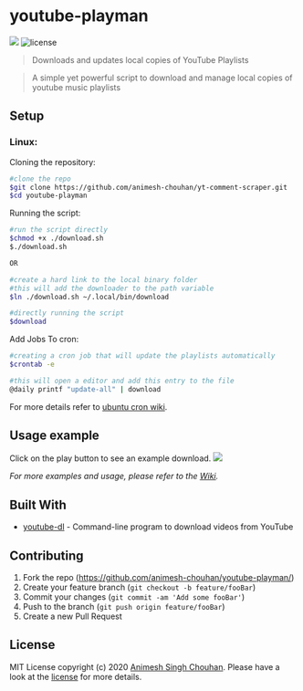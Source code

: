 # youtube-playman

![](https://img.shields.io/badge/platforms-linux--64-lightgrey.svg)
![license][license]

>Downloads and updates local copies of YouTube Playlists 

>A simple yet powerful script to download and manage local copies of youtube music playlists

## Setup

### Linux:

Cloning the repository:
```sh
#clone the repo
$git clone https://github.com/animesh-chouhan/yt-comment-scraper.git
$cd youtube-playman
```
Running the script:

```sh
#run the script directly
$chmod +x ./download.sh
$./download.sh

OR

#create a hard link to the local binary folder
#this will add the downloader to the path variable 
$ln ./download.sh ~/.local/bin/download

#directly running the script
$download

```
Add Jobs To cron:

```sh
#creating a cron job that will update the playlists automatically
$crontab -e

#this will open a editor and add this entry to the file
@daily printf "update-all" | download
```
For more details refer to [ubuntu cron wiki](https://help.ubuntu.com/community/CronHowto).

## Usage example
Click on the play button to see an example download.
<a href="https://asciinema.org/a/bQgrwQfcFLtcuJpKMGEuq0Til?speed=2&preload=1&autoplay=1">
  <img src="https://asciinema.org/a/bQgrwQfcFLtcuJpKMGEuq0Til.png" max-width="1000px"/>
</a>

_For more examples and usage, please refer to the [Wiki][wiki]._


## Built With

* [youtube-dl](https://github.com/ytdl-org/youtube-dl) - Command-line program to download videos from YouTube



## Contributing

1. Fork the repo (<https://github.com/animesh-chouhan/youtube-playman/>)
2. Create your feature branch (`git checkout -b feature/fooBar`)
3. Commit your changes (`git commit -am 'Add some fooBar'`)
4. Push to the branch (`git push origin feature/fooBar`)
5. Create a new Pull Request

<!-- Markdown link & img dfn's -->
[license]: https://img.shields.io/github/license/animesh-chouhan/yt-comment-scraper.svg?style=plastic
[wiki]: https://github.com/animesh-chouhan/youtube-playman/wiki

## License
MIT License
copyright (c) 2020 [Animesh Singh Chouhan](https://github.com/animesh-chouhan). Please have a look at the [license](LICENSE) for more details.

